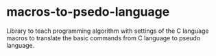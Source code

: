# macros-to-psedo-language

Library to teach programming algorithm with settings of the C language macros to translate the basic commands from C language to pseudo language.
